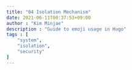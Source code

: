 ```yaml
---
title: "04 Isolation Mechanism"
date: 2021-06-11T00:37:53+09:00
author : "Kim Minjae"
description : "Guide to emoji usage in Hugo"
tags : [
    "system",
    "isolation",
    "security"
]
---
```


